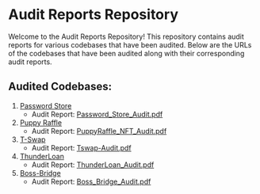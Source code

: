 # Audit Reports Repository

Welcome to the Audit Reports Repository! This repository contains audit reports for various codebases that have been audited. Below are the URLs of the codebases that have been audited along with their corresponding audit reports.

## Audited Codebases:

1. [Password Store](https://www.codehawks.com/contests/clnuo221v0001l50aomgo4nyn)
   - Audit Report: [Password_Store_Audit.pdf](reports/PasswordStore_Audit.pdf)
2. [Puppy Raffle](https://www.codehawks.com/contests/clo383y5c000jjx087qrkbrj8)
   - Audit Report: [PuppyRaffle_NFT_Audit.pdf](reports/PuppyRaffle_NFT_Audit.pdf)
3. [T-Swap](https://github.com/Cyfrin/5-t-swap-audit)
   - Audit Report: [Tswap-Audit.pdf](reports/Tswap-Audit.pdf)
4. [ThunderLoan](https://www.codehawks.com/contests/clocopz26004rkx08q1n61wnz)
   - Audit Report: [ThunderLoan_Audit.pdf](reports/Thunderloan_Audit.pdf)
5. [Boss-Bridge](https://www.codehawks.com/contests/clomptuvr0001ie09bzfp4nqw)
   - Audit Report: [Boss_Bridge_Audit.pdf](reports/Boss_Bridge_Audit.pdf)
